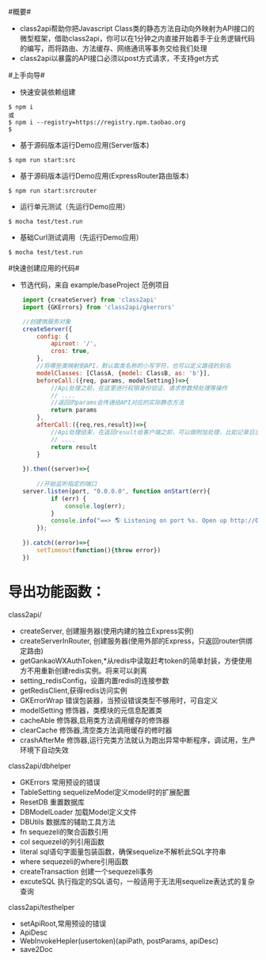 #概要#
- class2api帮助你把Javascript Class类的静态方法自动向外映射为API接口的微型框架，借助class2api，你可以在1分钟之内直接开始着手于业务逻辑代码的编写，而将路由、方法缓存、网络通讯等事务交给我们处理
- class2api以暴露的API接口必须以post方式请求，不支持get方式

#上手向导#

- 快速安装依赖组建
```
$ npm i 
或
$ npm i --registry=https://registry.npm.taobao.org 
$ 
```

- 基于源码版本运行Demo应用(Server版本)
```
$ npm run start:src 
```

- 基于源码版本运行Demo应用(ExpressRouter路由版本)
```
$ npm run start:srcrouter
```

- 运行单元测试（先运行Demo应用）
```
$ mocha test/test.run
```

- 基础Curl测试调用（先运行Demo应用）
```
$ mocha test/test.run
```

#快速创建应用的代码#
- 节选代码，来自 example/baseProject 范例项目
```javascript
    import {createServer} from 'class2api'
    import {GKErrors} from 'class2api/gkerrors'

    //创建微服务对象
    createServer({
        config: {
            apiroot: '/',
            cros: true,
        }, 
        //将哪些类映射到API，默认取类名称的小写字符，也可以定义路径的别名
        modelClasses: [ClassA, {model: ClassB, as: 'b'}], 
        beforeCall:({req, params, modelSetting})=>{ 
            //Api处理之前，在这里进行权限身份验证、请求参数预处理等操作
            // ....
            //返回的params会传递给API对应的实际静态方法
            return params 
        },
        afterCall:({req,res,result})=>{
            //Api处理结束，在返回result给客户端之前，可以做附加处理，比如记录日志或输出额外的附加信息给调用方
            // ....
            return result
        }
        
    }).then((server)=>{
    
        //开始监听指定的端口
    server.listen(port, "0.0.0.0", function onStart(err){
            if (err) {
                console.log(err);
            }
            console.info("==> 🌎 Listening on port %s. Open up http://0.0.0.0:%s/ in your browser.", port, port);
        });
    
    }).catch((error)=>{
        setTimeout(function(){throw error})
    })
```

# 导出功能函数：

class2api/
- createServer, 创建服务器(使用内建的独立Express实例)
- createServerInRouter, 创建服务器(使用外部的Express，只返回router供绑定路由)
- getGankaoWXAuthToken,*从redis中读取赶考token的简单封装，方便使用方不用重新创建redis实例。将来可以剥离
- setting_redisConfig，设置内置redis的连接参数
- getRedisClient,获得redis访问实例
- GKErrorWrap   错误包装器，当预设错误类型不够用时，可自定义
- modelSetting  修饰器，类模块的元信息配置类
- cacheAble     修饰器,启用类方法调用缓存的修饰器
- clearCache    修饰器,清空类方法调用缓存的修时器
- crashAfterMe  修饰器,运行完类方法就认为跑出异常中断程序，调试用，生产环境下自动失效

class2api/dbhelper
- GKErrors  常用预设的错误  
- TableSetting  sequelizeModel定义model时的扩展配置
- ResetDB   重置数据库
- DBModelLoader 加载Model定义文件
- DBUtils   数据库的辅助工具方法
- fn        sequezeli的聚合函数引用
- col       sequezeli的列引用函数
- literal   sql语句字面量包装函数，确保sequelize不解析此SQL字符串
- where     sequezeli的where引用函数
- createTransaction 创建一个sequezeli事务
- excuteSQL 执行指定的SQL语句，一般适用于无法用sequelize表达式的复杂查询

class2api/testhelper
- setApiRoot,常用预设的错误  
- ApiDesc
- WebInvokeHepler(usertoken)(apiPath, postParams, apiDesc)
- save2Doc


